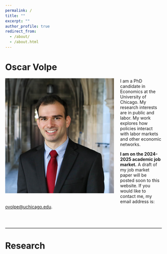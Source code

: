 ```yaml
---
permalink: /
title: ""
excerpt: ""
author_profile: true
redirect_from: 
  - /about/
  - /about.html
---
```


# Oscar Volpe

<img class="img-responsive" style="float: left; margin: 0px 20px 20px 0px;" src="/files/headshot.jpg" width="350">

I am a PhD candidate in Economics at the University of Chicago. My research interests are in public and labor. My work explores how policies interact with labor markets and other economic networks.
  
**I am on the 2024-2025 academic job market.** A draft of my job market paper will be posted soon to this website. If you would like to contact me, my email address is: <a href="mailto:ovolpe@uchicago.edu">ovolpe@uchicago.edu</a>.


<br style="clear: both;">

<hr style="margin: 2em 0; border: none; border-top: 1px solid #ccc;">

# Research
